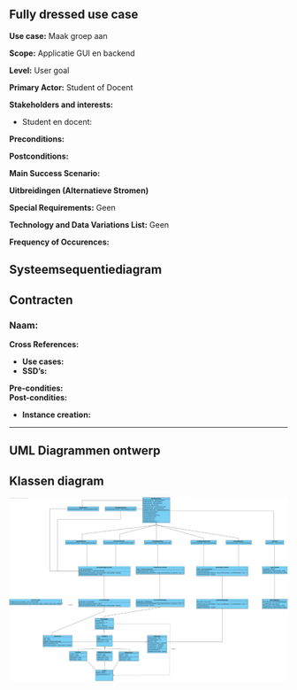 ## Fully dressed use case
**Use case:** Maak groep aan

**Scope:** Applicatie GUI en backend

**Level:** User goal

**Primary Actor:** Student of Docent

**Stakeholders and interests:**
* Student en docent:

**Preconditions:** 

**Postconditions:** 

**Main Success Scenario:**


**Uitbreidingen (Alternatieve Stromen)**



**Special Requirements:** Geen

**Technology and Data Variations List:** Geen

**Frequency of Occurences:** 

## Systeemsequentiediagram

## Contracten
### **Naam:** <br/>
**Cross References:** 
* **Use cases:** <br/>
* **SSD’s:** 
  
**Pre-condities:** <br/>
**Post-condities:** 
* **Instance creation:** <br/>

---


## UML Diagrammen ontwerp


## Klassen diagram
![Klassediagram](./Images/Klasse_Diagram_login.png)
